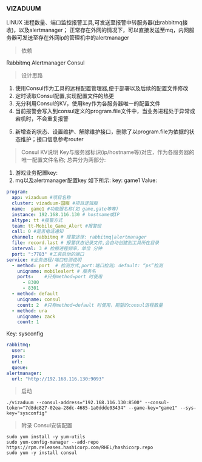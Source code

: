 ### VIZADUUM
LINUX 进程数量、端口监控报警工具,可发送至报警中转服务器(由rabbitmq接收)，以及alertmanager；
正常存在外网的情况下，可以直接发送至mq，内网服务器可发送至存在外网ip的管理机中的alertmanager

> 依赖

Rabbitmq
Alertmanager
Consul

> 设计思路

1. 使用Consul作为工具的远程配置管理器,便于部署以及后续的配置文件修改
2. 定时读取Consul配置,实现配置文件的热更
3. 充分利用Consul的KV，使用key作为各服务器唯一的配置文件
4. 当前报警会写入到consul定义的program.file文件中，当业务进程处于异常或宕机时，不会重复报警
<!-- 5. 当program.file中字段为 "pause"时(文件内容，不是此字段值)，会处于维护状态，任何报警都不会发送，以实现维护时间断的静默 -->
5. 新增查询状态、设置维护、解除维护接口，删除了以program.file为依据的状态维护；接口信息参考router

> Consul KV说明
Key与服务器标识(ip/hostname等)对应，作为各服务器的唯一配置文件名称;
总共分为两部分:
1. 游戏业务配置key:
2. mq以及alertmanager配置key
如下所示:
key: game1
Value:  
```yaml
program:
  app: vizaduum #项目名称 
  cluster: vizaduum-国服 #项目逻辑服
  name:  game1 #功能服名称(如 game,gate等等)
  instance: 192.168.116.130 # hostname或IP
  altype: tt #报警方式
  team: tt-Mobile_Game_Alert #报警组
  call: 0 #是否电话通知
  channel: rabbitmq # 报警途径: rabbitmq|alertmanager
  file: record.last # 报警状态记录文件,会自动创建到工具所在目录
  interval: 3 # 检擦进程频率，单位 分钟
  port: ":7783" #工具启动的端口
service: #业务进程/端口检测说明
  - method: port  # 检测方式,port:端口检测; default: “ps”检测
    uniqname: mobilealert # 服务名
    ports:    #只有method=port 时使用
      - 8300
      - 8301
  - method: default
    uniqname: consul
    count: 2  #只有method=default 时使用，期望的consul进程数量
  - method: ura
    uniqname: zack
    count: 1
```
Key: sysconfig  
```yaml
rabbitmq:
  user: 
  pass: 
  url: 
  queue: 
alertmanager:
  url: "http://192.168.116.130:9093"
```

> 启动

```shell
./vizaduum --consul-address="192.168.116.130:8500" --consul-token="7d8dc827-02ea-28dc-4685-1a0ddde03434" --game-key="game1" --sys-key="sysconfig"
```
> 附录 Consul安装配置

```shell
sudo yum install -y yum-utils
sudo yum-config-manager --add-repo https://rpm.releases.hashicorp.com/RHEL/hashicorp.repo
sudo yum -y install consul
```
